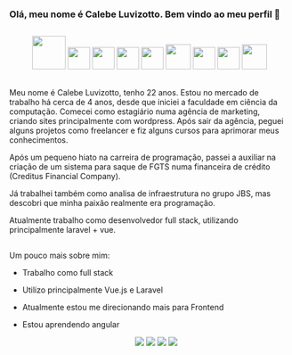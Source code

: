 ### Olá, meu nome é Calebe Luvizotto. Bem vindo ao meu perfil 👋

##

<div align="center">
  <img width="60" src="https://cdn.jsdelivr.net/gh/devicons/devicon/icons/php/php-plain.svg" />
  <img width="40" src="https://cdn.jsdelivr.net/gh/devicons/devicon/icons/javascript/javascript-plain.svg" />
  <img width="40" src="https://cdn.jsdelivr.net/gh/devicons/devicon/icons/html5/html5-plain.svg" />
  <img width="40" src="https://cdn.jsdelivr.net/gh/devicons/devicon/icons/css3/css3-plain.svg" />
  <img width="40" src="https://cdn.jsdelivr.net/gh/devicons/devicon/icons/flutter/flutter-plain.svg" />
  <img width="45" src="https://cdn.jsdelivr.net/gh/devicons/devicon/icons/bootstrap/bootstrap-plain.svg" />
  <img width="40" src="https://cdn.jsdelivr.net/gh/devicons/devicon/icons/angularjs/angularjs-plain.svg" />
  <img width="40" src="https://cdn.jsdelivr.net/gh/devicons/devicon/icons/laravel/laravel-plain-wordmark.svg" />
  <img width="45" src="https://cdn.jsdelivr.net/gh/devicons/devicon/icons/mysql/mysql-original-wordmark.svg" />
</div>

##
  
Meu nome é Calebe Luvizotto, tenho 22 anos. Estou no mercado de trabalho há cerca de 4 anos, desde que iniciei a faculdade em ciência da computação.
Comecei como estagiário numa agência de marketing, criando sites principalmente com wordpress. Após sair da agência, peguei alguns projetos como freelancer e fiz alguns cursos para aprimorar meus conhecimentos.

Após um pequeno hiato na carreira de programação, passei a auxiliar na criação de um sistema para saque de FGTS numa financeira de crédito (Creditus Financial Company). 

Já trabalhei também como analisa de infraestrutura no grupo JBS, mas descobri que minha paixão realmente era programação.

Atualmente trabalho como desenvolvedor full stack, utilizando principalmente laravel + vue.

##
  
Um pouco mais sobre mim:

- Trabalho como full stack
- Utilizo principalmente Vue.js e Laravel
- Atualmente estou me direcionando mais para Frontend
- Estou aprendendo angular

  <div align="center">
    <a href="https://instagram.com/calebe_luvizotto" target="_blank"><img src="https://img.shields.io/badge/-Instagram-%23E4405F?style=for-the-badge&logo=instagram&logoColor=white" target="_blank"></a>
   <a href="https://discord.gg/luvizotto" target="_blank"><img src="https://img.shields.io/badge/Discord-7289DA?style=for-the-badge&logo=discord&logoColor=white" target="_blank"></a> 
    <a href = "mailto:luvizott0@outlook.com"><img src="https://img.shields.io/badge/Microsoft_Outlook-0078D4?style=for-the-badge&logo=microsoft-outlook&logoColor=white"></a>
    <a href="https://www.linkedin.com/in/calebe-luvizotto-da-cruz/" target="_blank"><img src="https://img.shields.io/badge/-LinkedIn-%230077B5?style=for-the-badge&logo=linkedin&logoColor=white" target="_blank"></a>
  </div>
